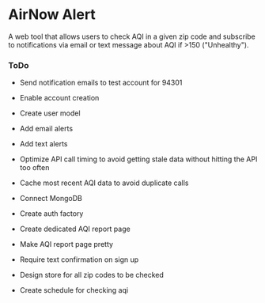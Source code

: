 # AirNow Alert

A web tool that allows users to check AQI in a given zip code and subscribe to notifications via email or text message about AQI if >150 ("Unhealthy").

### ToDo

* Send notification emails to test account for 94301

* Enable account creation

* Create user model

* Add email alerts

* Add text alerts

* Optimize API call timing to avoid getting stale data without hitting the API too often

* Cache most recent AQI data to avoid duplicate calls

* Connect MongoDB

* Create auth factory

* Create dedicated AQI report page

* Make AQI report page pretty

* Require text confirmation on sign up

* Design store for all zip codes to be checked

* Create schedule for checking aqi
